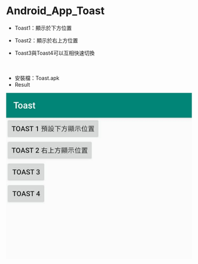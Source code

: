 # Android_App_Toast

* Toast1：顯示於下方位置

* Toast2：顯示於右上方位置

* Toast3與Toast4可以互相快速切換

　　　
* 安裝檔：Toast.apk
* Result

![image](https://github.com/bearprojects/Android_App_Toast/blob/7f5855810ef6f4bf820ff9e3f561be51f021daea/Toast.jpg)